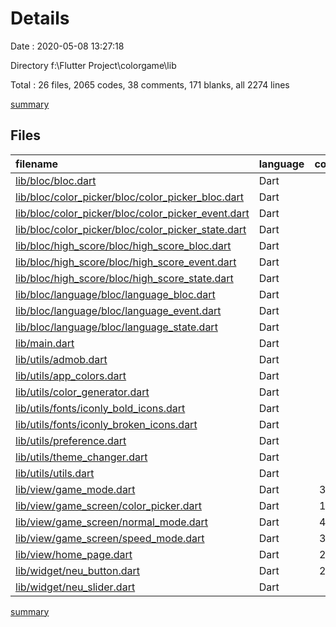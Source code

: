 # Details

Date : 2020-05-08 13:27:18

Directory f:\Flutter Project\colorgame\lib

Total : 26 files,  2065 codes, 38 comments, 171 blanks, all 2274 lines

[summary](results.md)

## Files
| filename | language | code | comment | blank | total |
| :--- | :--- | ---: | ---: | ---: | ---: |
| [lib/bloc/bloc.dart](/lib/bloc/bloc.dart) | Dart | 3 | 0 | 0 | 3 |
| [lib/bloc/color_picker/bloc/color_picker_bloc.dart](/lib/bloc/color_picker/bloc/color_picker_bloc.dart) | Dart | 24 | 0 | 5 | 29 |
| [lib/bloc/color_picker/bloc/color_picker_event.dart](/lib/bloc/color_picker/bloc/color_picker_event.dart) | Dart | 10 | 0 | 8 | 18 |
| [lib/bloc/color_picker/bloc/color_picker_state.dart](/lib/bloc/color_picker/bloc/color_picker_state.dart) | Dart | 11 | 0 | 8 | 19 |
| [lib/bloc/high_score/bloc/high_score_bloc.dart](/lib/bloc/high_score/bloc/high_score_bloc.dart) | Dart | 24 | 0 | 6 | 30 |
| [lib/bloc/high_score/bloc/high_score_event.dart](/lib/bloc/high_score/bloc/high_score_event.dart) | Dart | 8 | 0 | 5 | 13 |
| [lib/bloc/high_score/bloc/high_score_state.dart](/lib/bloc/high_score/bloc/high_score_state.dart) | Dart | 8 | 0 | 5 | 13 |
| [lib/bloc/language/bloc/language_bloc.dart](/lib/bloc/language/bloc/language_bloc.dart) | Dart | 25 | 0 | 7 | 32 |
| [lib/bloc/language/bloc/language_event.dart](/lib/bloc/language/bloc/language_event.dart) | Dart | 8 | 0 | 5 | 13 |
| [lib/bloc/language/bloc/language_state.dart](/lib/bloc/language/bloc/language_state.dart) | Dart | 8 | 0 | 5 | 13 |
| [lib/main.dart](/lib/main.dart) | Dart | 41 | 0 | 3 | 44 |
| [lib/utils/admob.dart](/lib/utils/admob.dart) | Dart | 11 | 1 | 6 | 18 |
| [lib/utils/app_colors.dart](/lib/utils/app_colors.dart) | Dart | 9 | 7 | 3 | 19 |
| [lib/utils/color_generator.dart](/lib/utils/color_generator.dart) | Dart | 34 | 0 | 4 | 38 |
| [lib/utils/fonts/iconly_bold_icons.dart](/lib/utils/fonts/iconly_bold_icons.dart) | Dart | 30 | 15 | 4 | 49 |
| [lib/utils/fonts/iconly_broken_icons.dart](/lib/utils/fonts/iconly_broken_icons.dart) | Dart | 29 | 15 | 4 | 48 |
| [lib/utils/preference.dart](/lib/utils/preference.dart) | Dart | 25 | 0 | 5 | 30 |
| [lib/utils/theme_changer.dart](/lib/utils/theme_changer.dart) | Dart | 13 | 0 | 5 | 18 |
| [lib/utils/utils.dart](/lib/utils/utils.dart) | Dart | 4 | 0 | 0 | 4 |
| [lib/view/game_mode.dart](/lib/view/game_mode.dart) | Dart | 313 | 0 | 10 | 323 |
| [lib/view/game_screen/color_picker.dart](/lib/view/game_screen/color_picker.dart) | Dart | 123 | 0 | 9 | 132 |
| [lib/view/game_screen/normal_mode.dart](/lib/view/game_screen/normal_mode.dart) | Dart | 427 | 0 | 21 | 448 |
| [lib/view/game_screen/speed_mode.dart](/lib/view/game_screen/speed_mode.dart) | Dart | 359 | 0 | 19 | 378 |
| [lib/view/home_page.dart](/lib/view/home_page.dart) | Dart | 252 | 0 | 11 | 263 |
| [lib/widget/neu_button.dart](/lib/widget/neu_button.dart) | Dart | 200 | 0 | 9 | 209 |
| [lib/widget/neu_slider.dart](/lib/widget/neu_slider.dart) | Dart | 66 | 0 | 4 | 70 |

[summary](results.md)